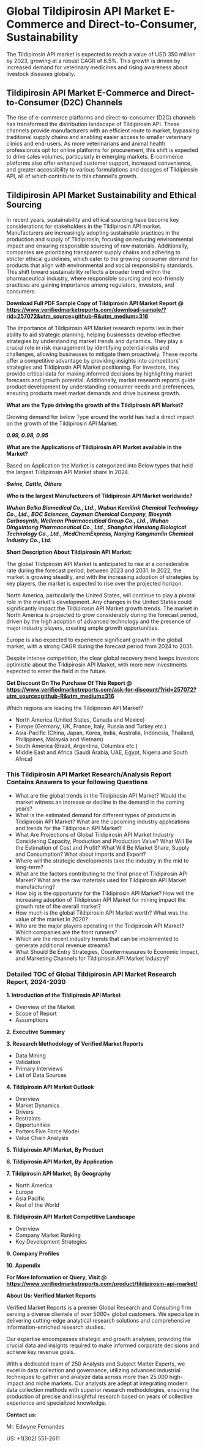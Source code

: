 <h1>Global Tildipirosin API Market E-Commerce and Direct-to-Consumer, Sustainability</h1><p class=""><p>The Tildipirosin API market is expected to reach a value of USD 350 million by 2023, growing at a robust CAGR of 6.5%. This growth is driven by increased demand for veterinary medicines and rising awareness about livestock diseases globally.</p><h2>Tildipirosin API Market E-Commerce and Direct-to-Consumer (D2C) Channels</h2><p>The rise of e-commerce platforms and direct-to-consumer (D2C) channels has transformed the distribution landscape of Tildipirosin API. These channels provide manufacturers with an efficient route to market, bypassing traditional supply chains and enabling easier access to smaller veterinary clinics and end-users. As more veterinarians and animal health professionals opt for online platforms for procurement, this shift is expected to drive sales volumes, particularly in emerging markets. E-commerce platforms also offer enhanced customer support, increased convenience, and greater accessibility to various formulations and dosages of Tildipirosin API, all of which contribute to this channel's growth.</p><h2>Tildipirosin API Market Sustainability and Ethical Sourcing</h2><p>In recent years, sustainability and ethical sourcing have become key considerations for stakeholders in the Tildipirosin API market. Manufacturers are increasingly adopting sustainable practices in the production and supply of Tildipirosin, focusing on reducing environmental impact and ensuring responsible sourcing of raw materials. Additionally, companies are prioritizing transparent supply chains and adhering to stricter ethical guidelines, which cater to the growing consumer demand for products that align with environmental and social responsibility standards. This shift toward sustainability reflects a broader trend within the pharmaceutical industry, where responsible sourcing and eco-friendly practices are gaining importance among regulators, investors, and consumers.</p></p><p class=""><strong>Download Full PDF Sample Copy of Tildipirosin API Market Report @ <a href="https://www.verifiedmarketreports.com/download-sample/?rid=257072&utm_source=github-R&utm_medium=316" target="_blank">https://www.verifiedmarketreports.com/download-sample/?rid=257072&utm_source=github-R&utm_medium=316</a></strong></p><p>The importance of&nbsp;Tildipirosin API Market research reports lies in their ability to aid strategic planning, helping businesses develop effective strategies by understanding market trends and dynamics. They play a crucial role in risk management by identifying potential risks and challenges, allowing businesses to mitigate them proactively. These reports offer a competitive advantage by providing insights into competitors' strategies and Tildipirosin API Market positioning. For investors, they provide critical data for making informed decisions by highlighting market forecasts and growth potential. Additionally, market research reports guide product development by understanding consumer needs and preferences, ensuring products meet market demands and drive business growth.</p><p><strong>What are the&nbsp;Type driving the growth of the Tildipirosin API Market?</strong></p><p id="" class="">Growing demand for below Type around the world has had a direct impact on the growth of the Tildipirosin API Market:</p><p class=""><em><strong>0.99, 0.98, 0.95</strong></em></p><p class=""><strong>What are the&nbsp;Applications&nbsp;of Tildipirosin API Market available in the Market?</strong></p><p id="" class="">Based on Application the Market is categorized into Below types that held the largest Tildipirosin API Market share In 2024.</p><p class=""><em><strong>Swine, Cattle, Others</strong></em></p><p class=""><strong>Who is the largest Manufacturers of Tildipirosin API Market worldwide?</strong></p><p><em><strong>Wuhan Belka Biomedical Co., Ltd., Wuhan Kemilink Chemical Technology Co., Ltd., BOC Sciences, Cayman Chemical Company, Biosynth Carbosynth, Wellman Pharmaceutical Group Co., Ltd., Wuhan Dingxintong Pharmaceutical Co., Ltd., Shanghai Hanxiang Biological Technology Co., Ltd., MedChemExpress, Nanjing Kangmanlin Chemical Industry Co., Ltd.</strong></em></p><p id="" class=""><strong>Short Description About Tildipirosin API Market:</strong></p><p>The global Tildipirosin API Market is anticipated to rise at a considerable rate during the forecast period, between 2023 and 2031. In 2022, the market is growing steadily, and with the increasing adoption of strategies by key players, the market is expected to rise over the projected horizon.</p><p>North America, particularly the United States, will continue to play a pivotal role in the market's development. Any changes in the United States could significantly impact the Tildipirosin API Market growth trends. The market in North America is projected to grow considerably during the forecast period, driven by the high adoption of advanced technology and the presence of major industry players, creating ample growth opportunities.</p><p>Europe is also expected to experience significant growth in the global market, with a strong CAGR during the forecast period from 2024 to 2031.</p><p>Despite intense competition, the clear global recovery trend keeps investors optimistic about the Tildipirosin API Market, with more new investments expected to enter the field in the future.</p><p id="" class=""><strong>Get Discount On The Purchase Of This Report @ <a href="https://www.verifiedmarketreports.com/ask-for-discount/?rid=257072?utm_source=github-R&utm_medium=316" target="_blank">https://www.verifiedmarketreports.com/ask-for-discount/?rid=257072?utm_source=github-R&utm_medium=316</a></strong></p><p class="">Which regions are leading the Tildipirosin API Market?</p><ul><li>North America (United States, Canada and Mexico)</li><li>Europe (Germany, UK, France, Italy, Russia and Turkey etc.)</li><li>Asia-Pacific (China, Japan, Korea, India, Australia, Indonesia, Thailand, Philippines, Malaysia and Vietnam)</li><li>South America (Brazil, Argentina, Columbia etc.)</li><li>Middle East and Africa (Saudi Arabia, UAE, Egypt, Nigeria and South Africa)</li></ul><h3 id="" class="">This Tildipirosin API Market Research/Analysis Report Contains Answers to your following Questions</h3><ul><li>What are the global trends in the Tildipirosin API Market? Would the market witness an increase or decline in the demand in the coming years?</li><li>What is the estimated demand for different types of products in Tildipirosin API Market? What are the upcoming industry applications and trends for the Tildipirosin API Market?</li><li>What Are Projections of Global Tildipirosin API Market Industry Considering Capacity, Production and Production Value? What Will Be the Estimation of Cost and Profit? What Will Be Market Share, Supply and Consumption? What about imports and Export?</li><li>Where will the strategic developments take the industry in the mid to long-term?</li><li>What are the factors contributing to the final price of Tildipirosin API Market? What are the raw materials used for Tildipirosin API Market manufacturing?</li><li>How big is the opportunity for the Tildipirosin API Market? How will the increasing adoption of Tildipirosin API Market for mining impact the growth rate of the overall market?</li><li>How much is the global Tildipirosin API Market worth? What was the value of the market In 2020?</li><li>Who are the major players operating in the Tildipirosin API Market? Which companies are the front runners?</li><li>Which are the recent industry trends that can be implemented to generate additional revenue streams?</li><li>What Should Be Entry Strategies, Countermeasures to Economic Impact, and Marketing Channels for Tildipirosin API Market Industry?</li></ul><h3 id="" class="">Detailed TOC of Global Tildipirosin API Market Research Report, 2024-2030</h3><p id="" class=""><strong>1. Introduction of the Tildipirosin API Market</strong></p><ul><li>Overview of the Market</li><li>Scope of Report</li><li>Assumptions</li></ul><p id="" class=""><strong>2. Executive Summary</strong></p><p id="" class=""><strong>3. Research Methodology of Verified Market Reports</strong></p><ul><li>Data Mining</li><li>Validation</li><li>Primary Interviews</li><li>List of Data Sources</li></ul><p id="" class=""><strong>4. Tildipirosin API Market Outlook</strong></p><ul><li>Overview</li><li>Market Dynamics</li><li>Drivers</li><li>Restraints</li><li>Opportunities</li><li>Porters Five Force Model</li><li>Value Chain Analysis</li></ul><p id="" class=""><strong>5. Tildipirosin API Market, By Product</strong></p><p id="" class=""><strong>6. Tildipirosin API Market, By Application</strong></p><p id="" class=""><strong>7. Tildipirosin API Market, By Geography</strong></p><ul><li>North America</li><li>Europe</li><li>Asia Pacific</li><li>Rest of the World</li></ul><p id="" class=""><strong>8. Tildipirosin API Market Competitive Landscape</strong></p><ul><li>Overview</li><li>Company Market Ranking</li><li>Key Development Strategies</li></ul><p id="" class=""><strong>9. Company Profiles</strong></p><p id="" class=""><strong>10. Appendix</strong></p><p id="" class=""><strong>For More Information or Query, Visit @ <a href="https://www.verifiedmarketreports.com/product/tildipirosin-api-market/" target="_blank">https://www.verifiedmarketreports.com/product/tildipirosin-api-market/</a></strong></p><p id="" class=""><strong>About Us: Verified Market Reports</strong></p><p id="" class="">Verified Market Reports is a premier Global Research and Consulting firm serving a diverse clientele of over 5000+ global customers. We specialize in delivering cutting-edge analytical research solutions and comprehensive information-enriched research studies.</p><p id="" class="">Our expertise encompasses strategic and growth analyses, providing the crucial data and insights required to make informed corporate decisions and achieve key revenue goals.</p><p id="" class="">With a dedicated team of 250 Analysts and Subject Matter Experts, we excel in data collection and governance, utilizing advanced industrial techniques to gather and analyze data across more than 25,000 high-impact and niche markets. Our analysts are adept at integrating modern data collection methods with superior research methodologies, ensuring the production of precise and insightful research based on years of collective experience and specialized knowledge.</p><p id="" class=""><strong>Contact us:</strong></p><p id="" class="">Mr. Edwyne Fernandes</p><p id="" class="">US: +1(302) 551-2611</p>